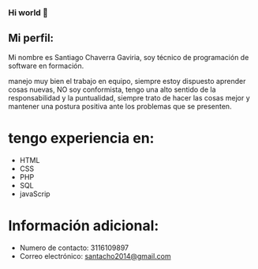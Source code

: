 ### Hi world  👋
## Mi perfil:
Mi nombre es Santiago Chaverra Gaviria, soy técnico de programación de software en formación. 

manejo muy bien el trabajo en equipo, siempre estoy dispuesto aprender cosas nuevas, NO soy conformista, tengo una alto sentido de la responsabilidad y la puntualidad, siempre trato de hacer las cosas mejor y mantener una postura positiva ante los problemas que se presenten. 

# tengo experiencia en:

* HTML
* CSS
* PHP
* SQL
* javaScrip

# Información adicional:
* Numero de contacto: 3116109897
* Correo electrónico: santacho2014@gmail.com


<!--
**santachopro/santachopro** is a ✨ _special_ ✨ repository because its `README.md` (this file) appears on your GitHub profile.

Here are some ideas to get you started:

- 🔭 I’m currently working on ...
- 🌱 I’m currently learning ...
- 👯 I’m looking to collaborate on ...
- 🤔 I’m looking for help with ...
- 💬 Ask me about ...
- 📫 How to reach me: ...
- 😄 Pronouns: ...
- ⚡ Fun fact: ...
-->
